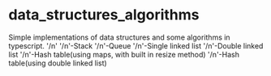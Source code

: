 # data_structures_algorithms
Simple implementations of data structures and some algorithms in typescript.
    '/n'
    '/n'-Stack
    '/n'-Queue
    '/n'-Single linked list
    '/n'-Double linked list
    '/n'-Hash table(using maps, with built in resize method)
    '/n'-Hash table(using double linked list)
